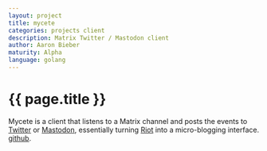 ```yaml
---
layout: project
title: mycete
categories: projects client
description: Matrix Twitter / Mastodon client
author: Aaron Bieber
maturity: Alpha
language: golang
---
```


# {{ page.title }}
Mycete is a client that listens to a Matrix channel and posts the events to [Twitter](https://twitter.com) or [Mastodon](https://mastodon.social), essentially turning [Riot](https://riot.im) into a micro-blogging interface. [github](https://github.com/qbit/mycete).
